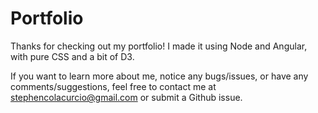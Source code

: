 # Portfolio

Thanks for checking out my portfolio! I made it using Node and Angular, with pure CSS and a bit of D3.

If you want to learn more about me, notice any bugs/issues, or have any comments/suggestions, feel free to contact me at stephencolacurcio@gmail.com or submit a Github issue.
